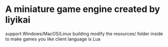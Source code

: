 # A miniature game engine created by liyikai

support Windows/MacOS/Linux building
modify the resources/ folder inside to make games you like
client language is Lua


